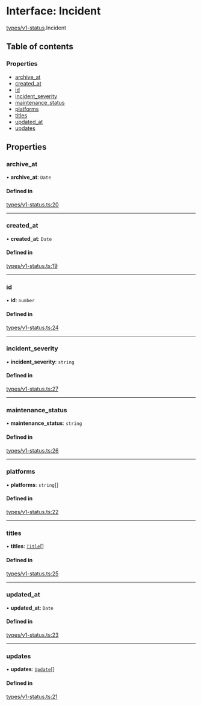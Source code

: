# Interface: Incident

[types/v1-status](../modules/types_v1_status.md).Incident

## Table of contents

### Properties

- [archive\_at](types_v1_status.Incident.md#archive_at)
- [created\_at](types_v1_status.Incident.md#created_at)
- [id](types_v1_status.Incident.md#id)
- [incident\_severity](types_v1_status.Incident.md#incident_severity)
- [maintenance\_status](types_v1_status.Incident.md#maintenance_status)
- [platforms](types_v1_status.Incident.md#platforms)
- [titles](types_v1_status.Incident.md#titles)
- [updated\_at](types_v1_status.Incident.md#updated_at)
- [updates](types_v1_status.Incident.md#updates)

## Properties

### archive\_at

• **archive\_at**: `Date`

#### Defined in

[types/v1-status.ts:20](https://github.com/jameslinimk/unofficial-valorant-api/blob/c148ced/package/src/types/v1-status.ts#L20)

___

### created\_at

• **created\_at**: `Date`

#### Defined in

[types/v1-status.ts:19](https://github.com/jameslinimk/unofficial-valorant-api/blob/c148ced/package/src/types/v1-status.ts#L19)

___

### id

• **id**: `number`

#### Defined in

[types/v1-status.ts:24](https://github.com/jameslinimk/unofficial-valorant-api/blob/c148ced/package/src/types/v1-status.ts#L24)

___

### incident\_severity

• **incident\_severity**: `string`

#### Defined in

[types/v1-status.ts:27](https://github.com/jameslinimk/unofficial-valorant-api/blob/c148ced/package/src/types/v1-status.ts#L27)

___

### maintenance\_status

• **maintenance\_status**: `string`

#### Defined in

[types/v1-status.ts:26](https://github.com/jameslinimk/unofficial-valorant-api/blob/c148ced/package/src/types/v1-status.ts#L26)

___

### platforms

• **platforms**: `string`[]

#### Defined in

[types/v1-status.ts:22](https://github.com/jameslinimk/unofficial-valorant-api/blob/c148ced/package/src/types/v1-status.ts#L22)

___

### titles

• **titles**: [`Title`](types_v1_status.Title.md)[]

#### Defined in

[types/v1-status.ts:25](https://github.com/jameslinimk/unofficial-valorant-api/blob/c148ced/package/src/types/v1-status.ts#L25)

___

### updated\_at

• **updated\_at**: `Date`

#### Defined in

[types/v1-status.ts:23](https://github.com/jameslinimk/unofficial-valorant-api/blob/c148ced/package/src/types/v1-status.ts#L23)

___

### updates

• **updates**: [`Update`](types_v1_status.Update.md)[]

#### Defined in

[types/v1-status.ts:21](https://github.com/jameslinimk/unofficial-valorant-api/blob/c148ced/package/src/types/v1-status.ts#L21)
